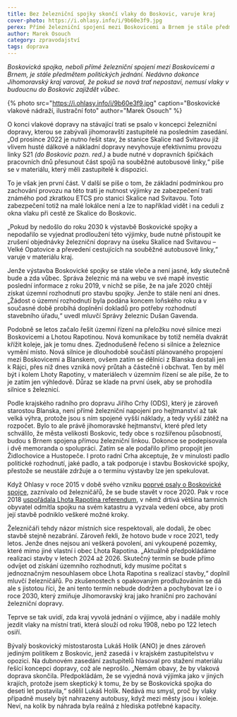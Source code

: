 ```yaml
---
title: Bez železniční spojky skončí vlaky do Boskovic, varuje kraj
cover-photo: https://i.ohlasy.info/i/9b60e3f9.jpg
perex: Přímé železniční spojení mezi Boskovicemi a Brnem je stále předmětem politických jednání. Nedávno dokonce Jihomoravský kraj varoval, že bez nové tratě nemusí vlaky v budoucnu do Boskovic zajíždět vůbec.
author: Marek Osouch
category: zpravodajství
tags: doprava
---
```


*Boskovická spojka, neboli přímé železniční spojení mezi Boskovicemi a Brnem, je stále předmětem politických jednání. Nedávno dokonce Jihomoravský kraj varoval, že pokud se nová trať nepostaví, nemusí vlaky v budoucnu do Boskovic zajíždět vůbec.*

{% photo src="https://i.ohlasy.info/i/9b60e3f9.jpg" caption="Boskovické vlakové nádraží, ilustrační foto" author="Marek Osouch" %}

O konci vlakové dopravy na stávající trati se psalo v koncepci železniční dopravy, kterou se zabývali jihomoravští zastupitelé na posledním zasedání. „Od prosince 2022 je nutno řešit stav, že stanice Skalice nad Svitavou již vlivem husté dálkové a nákladní dopravy nevyhovuje efektivnímu provozu linky S21 *(do Boskovic pozn. red.)* a bude nutné v dopravních špičkách pracovních dnů přesunout část spojů na souběžné autobusové linky,“ píše se v materiálu, který měli zastupitelé k dispozici.

To je však jen první část. V další se píše o tom, že základní podmínkou pro zachování provozu na této trati je nutnost výjimky ze zabezpečení trati známého pod zkratkou ETCS pro stanici Skalice nad Svitavou. Toto zabezpečení totiž na malé lokálce není a lze to například vidět i na ceduli z okna vlaku při cestě ze Skalice do Boskovic.

„Pokud by nedošlo do roku 2030 k výstavbě Boskovické spojky a nepodařilo se vyjednat prodloužení této výjimky, bude nutné přistoupit ke zrušení objednávky železniční dopravy na úseku Skalice nad Svitavou – Velké Opatovice a převedení cestujících na souběžné autobusové linky,“ varuje v materiálu kraj.

Jenže výstavba Boskovické spojky se stále vleče a není jasné, kdy skutečně bude a zda vůbec. Správa železnic má na webu ve své mapě investic poslední informace z roku 2019, v nichž se píše, že na jaře 2020 chtějí získat územní rozhodnutí pro stavbu spojky. Jenže to stále není ani dnes. „Žádost o územní rozhodnutí byla podána koncem loňského roku a v současné době probíhá doplnění dokladů pro potřeby rozhodnutí stavebního úřadu,“ uvedl mluvčí Správy železnic Dušan Gavenda.

Podobně se letos začalo řešit územní řízení na přeložku nové silnice mezi Boskovicemi a Lhotou Rapotinou. Nová komunikace by totiž neměla dvakrát křížit koleje, jak je tomu dnes. Zjednodušeně řečeno si silnice a železnice vymění místo. Nová silnice je dlouhodobě součástí plánovaného propojení mezi Boskovicemi a Blanskem, ovšem zatím se dělníci z Blanska dostali jen k Rájci, přes niž dnes vzniká nový průtah a částečně i obchvat. Ten by měl být i kolem Lhoty Rapotiny, v materiálech v územním řízení se ale píše, že to je zatím jen výhledově. Důraz se klade na první úsek, aby se prohodila silnice s železnicí.

Podle krajského radního pro dopravu Jiřího Crhy (ODS), který je zároveň starostou Blanska, není přímé železniční napojení pro hejtmanství až tak velká výhra, protože jsou s ním spojené vyšší náklady, a tedy vyšší zátěž na rozpočet. Bylo to ale právě jihomoravské hejtmanství, které před lety schválilo, že města velikosti Boskovic, tedy obce s rozšířenou působností, budou s Brnem spojena přímou železniční linkou. Dokonce se podepisovala i dvě memoranda o spolupráci. Zatím se ale podařilo přímo propojit jen Židlochovice a Hustopeče. I proto radní Crha akceptuje, že v minulosti padlo politické rozhodnutí, jaké padlo, a tak podporuje i stavbu Boskovické spojky, přestože se neustále zdržuje a o termínu výstavby lze jen spekulovat.

Když Ohlasy v roce 2015 v době svého vzniku [poprvé psaly o Boskovické spojce](https://ohlasy.info/clanky/2015/03/boskovicka-spojka.html), zaznívalo od železničářů, že se bude stavět v roce 2020. Pak v roce 2018 [uspořádala Lhota Rapotina referendum](https://ohlasy.info/clanky/2018/03/rozhovor-sedlak.html), v němž drtivá většina tamních obyvatel odmítla spojku na svém katastru a vyzvala vedení obce, aby proti její stavbě podniklo veškeré možné kroky.

Železničáři tehdy názor místních sice respektovali, ale dodali, že obec stavbě stejně nezabrání. Zároveň řekli, že hotovo bude v roce 2021, tedy letos. Jenže dnes nejsou ani veškerá povolení, ani vykoupené pozemky, které mimo jiné vlastní i obec Lhota Rapotina. „Aktuálně předpokládáme realizaci stavby v letech 2024 až 2026. Skutečný termín se bude přímo odvíjet od získání územního rozhodnutí, kdy musíme počítat s jednoznačným nesouhlasem obce Lhota Rapotina s realizací stavby,“ doplnil mluvčí železničářů. Po zkušenostech s opakovaným prodlužováním se dá ale s jistotou říci, že ani tento termín nebude dodržen a pochybovat lze i o roce 2030, který zmiňuje Jihomoravský kraj jako hraniční pro zachování železniční dopravy.

Teprve se tak uvidí, zda kraj vyvolá jednání o výjimce, aby i nadále mohly jezdit vlaky na místní trati, která slouží od roku 1908, nebo po 122 letech osiří. 

Bývalý boskovický místostarosta Lukáš Holík (ANO) je dnes zároveň jediným politikem z Boskovic, jenž zasedá i v krajském zastupitelstvu v opozici. Na dubnovém zasedání zastupitelů hlasoval pro stažení materiálu řešící koncepci dopravy, což ale neprošlo. „Nemám obavy, že by vlaková doprava skončila. Předpokládám, že se vyjedná nová výjimka jako v jiných krajích, protože jsem skeptický k tomu, že by se Boskovická spojka do deseti let postavila,“ sdělil Lukáš Holík. Nedává mu smysl, proč by vlaky případně musely být nahrazeny autobusy, když mezi městy jsou i koleje. Neví, na kolik by náhrada byla reálná z hlediska potřebné kapacity.